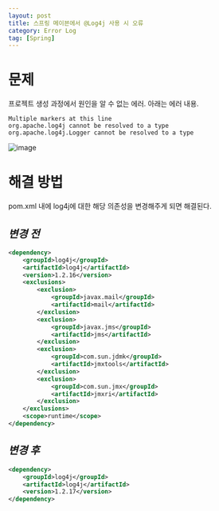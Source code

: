 ```yaml
---
layout: post
title: 스프링 메이븐에서 @Log4j 사용 시 오류
category: Error Log
tag: [Spring]
---
```


# 문제

프로젝트 생성 과정에서 원인을 알 수 없는 에러. 아래는 에러 내용.

```
Multiple markers at this line
org.apache.log4j cannot be resolved to a type
org.apache.log4j.Logger cannot be resolved to a type
```

![image](https://user-images.githubusercontent.com/45007556/91044098-b31c4280-e64f-11ea-9d85-4c4c7366a3a9.png)

# 해결 방법

pom.xml 내에 log4j에 대한 해당 의존성을 변경해주게 되면 해결된다.

## **_변경 전_**

```xml
<dependency>
	<groupId>log4j</groupId>
	<artifactId>log4j</artifactId>
	<version>1.2.16</version>
	<exclusions>
		<exclusion>
			<groupId>javax.mail</groupId>
			<artifactId>mail</artifactId>
		</exclusion>
		<exclusion>
			<groupId>javax.jms</groupId>
			<artifactId>jms</artifactId>
		</exclusion>
		<exclusion>
			<groupId>com.sun.jdmk</groupId>
			<artifactId>jmxtools</artifactId>
		</exclusion>
		<exclusion>
			<groupId>com.sun.jmx</groupId>
			<artifactId>jmxri</artifactId>
		</exclusion>
	</exclusions>
	<scope>runtime</scope>
</dependency>
```

## _**변경 후**_

```xml
<dependency>
    <groupId>log4j</groupId>
    <artifactId>log4j</artifactId>
    <version>1.2.17</version>
</dependency>
```
